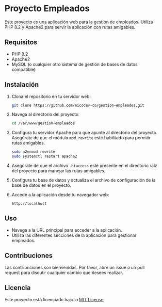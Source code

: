 # Proyecto Empleados

Este proyecto es una aplicación web para la gestión de empleados. Utiliza PHP 8.2 y Apache2 para servir la aplicación con rutas amigables.

## Requisitos

- PHP 8.2
- Apache2
- MySQL (o cualquier otro sistema de gestión de bases de datos compatible)

## Instalación

1. Clona el repositorio en tu servidor web:

    ```bash
    git clone https://github.com/nicodev-co/gestion-empleados.git 
    ```

2. Navega al directorio del proyecto:

    ```bash
    cd /var/www/gestion-empleados
    ```

3. Configura tu servidor Apache para que apunte al directorio del proyecto. Asegúrate de que el módulo `mod_rewrite` esté habilitado para permitir rutas amigables.

    ```bash
    sudo a2enmod rewrite
    sudo systemctl restart apache2
    ```

4. Asegúrate de que el archivo `.htaccess` esté presente en el directorio raíz del proyecto para manejar las rutas amigables.

5. Configura tu base de datos y actualiza el archivo de configuración de la base de datos en el proyecto.

6. Accede a la aplicación desde tu navegador web:

    ```
    http://localhost
    ```

## Uso

- Navega a la URL principal para acceder a la aplicación.
- Utiliza las diferentes secciones de la aplicación para gestionar empleados.

## Contribuciones

Las contribuciones son bienvenidas. Por favor, abre un issue o un pull request para discutir cualquier cambio que desees realizar.

## Licencia

Este proyecto está licenciado bajo la [MIT License](LICENSE).